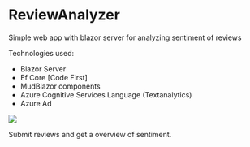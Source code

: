 # ReviewAnalyzer
Simple web app with blazor server for analyzing sentiment of reviews

Technologies used:
* Blazor Server
* Ef Core [Code First]
* MudBlazor components
* Azure Cognitive Services Language (Textanalytics)
* Azure Ad

![](https://i.imgur.com/ghGNWbv.png)

Submit reviews and get a overview of sentiment.
